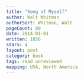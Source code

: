 ```yaml
---
title: "Song of Myself"
author: Walt Whitman
authorSort: Whitman, Walt
pageCount: 80
date: 2014-01-01
written: 1856
stars: 4
layout: post
category: book
tags: read unreviewed
mapping: USA, North America
---
```

